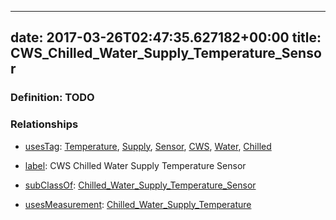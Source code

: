 
---
date: 2017-03-26T02:47:35.627182+00:00
title: CWS_Chilled_Water_Supply_Temperature_Sensor
---
### Definition: TODO

### Relationships

* [usesTag](https://brickschema.org/schema/1.0/BrickFrame#usesTag): [Temperature](https://brickschema.org/schema/1.0/BrickTag#Temperature), [Supply](https://brickschema.org/schema/1.0/BrickTag#Supply), [Sensor](https://brickschema.org/schema/1.0/BrickTag#Sensor), [CWS](https://brickschema.org/schema/1.0/BrickTag#CWS), [Water](https://brickschema.org/schema/1.0/BrickTag#Water), [Chilled](https://brickschema.org/schema/1.0/BrickTag#Chilled)

* [label](http://www.w3.org/2000/01/rdf-schema#label): CWS Chilled Water Supply Temperature Sensor

* [subClassOf](http://www.w3.org/2000/01/rdf-schema#subClassOf): [Chilled_Water_Supply_Temperature_Sensor](https://brickschema.org/schema/1.0/Brick#Chilled_Water_Supply_Temperature_Sensor)

* [usesMeasurement](https://brickschema.org/schema/1.0/BrickFrame#usesMeasurement): [Chilled_Water_Supply_Temperature](https://brickschema.org/schema/1.0/Brick#Chilled_Water_Supply_Temperature)
